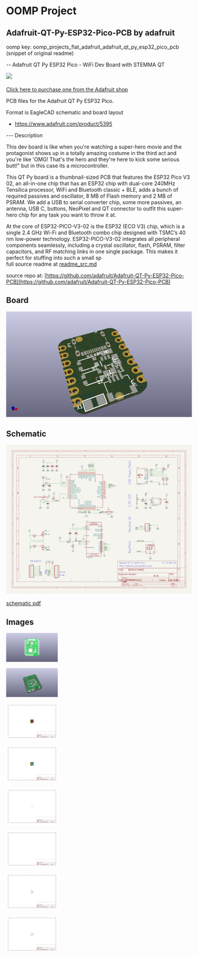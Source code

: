 # OOMP Project  
## Adafruit-QT-Py-ESP32-Pico-PCB  by adafruit  
  
oomp key: oomp_projects_flat_adafruit_adafruit_qt_py_esp32_pico_pcb  
(snippet of original readme)  
  
-- Adafruit QT Py ESP32 Pico - WiFi Dev Board with STEMMA QT  
  
<a href="http://www.adafruit.com/products/5395"><img src="assets/5395.jpg?raw=true" width="500px"><br/>  
Click here to purchase one from the Adafruit shop</a>  
  
PCB files for the Adafruit QT Py ESP32 Pico.  
  
Format is EagleCAD schematic and board layout  
* https://www.adafruit.com/product/5395  
  
--- Description  
  
This dev board is like when you're watching a super-hero movie and the protagonist shows up in a totally amazing costume in the third act and you're like 'OMG! That's the hero and they're here to kick some serious butt!" but in this case its a microcontroller.  
  
This QT Py board is a thumbnail-sized PCB that features the ESP32 Pico V3 02, an all-in-one chip that has an ESP32 chip with dual-core 240MHz Tensilica processor, WiFi and Bluetooth classic + BLE, adds a bunch of required passives and oscillator, 8 MB of Flash memory and 2 MB of PSRAM. We add a USB to serial converter chip, some more passives, an antenna, USB C, buttons, NeoPixel and QT connector to outfit this super-hero chip for any task you want to throw it at.  
  
At the core of ESP32-PICO-V3-02 is the ESP32 (ECO V3) chip, which is a single 2.4 GHz Wi-Fi and Bluetooth combo chip designed with TSMC’s 40 nm low-power technology. ESP32-PICO-V3-02 integrates all peripheral components seamlessly, including a crystal oscillator, flash, PSRAM, filter capacitors, and RF matching links in one single package. This makes it perfect for stuffing into such a small sp  
  full source readme at [readme_src.md](readme_src.md)  
  
source repo at: [https://github.com/adafruit/Adafruit-QT-Py-ESP32-Pico-PCB](https://github.com/adafruit/Adafruit-QT-Py-ESP32-Pico-PCB)  
## Board  
  
[![working_3d.png](working_3d_600.png)](working_3d.png)  
## Schematic  
  
[![working_schematic.png](working_schematic_600.png)](working_schematic.png)  
  
[schematic pdf](working_schematic.pdf)  
## Images  
  
[![working_3D_bottom.png](working_3D_bottom_140.png)](working_3D_bottom.png)  
  
[![working_3D_top.png](working_3D_top_140.png)](working_3D_top.png)  
  
[![working_assembly_page_01.png](working_assembly_page_01_140.png)](working_assembly_page_01.png)  
  
[![working_assembly_page_02.png](working_assembly_page_02_140.png)](working_assembly_page_02.png)  
  
[![working_assembly_page_03.png](working_assembly_page_03_140.png)](working_assembly_page_03.png)  
  
[![working_assembly_page_04.png](working_assembly_page_04_140.png)](working_assembly_page_04.png)  
  
[![working_assembly_page_05.png](working_assembly_page_05_140.png)](working_assembly_page_05.png)  
  
[![working_assembly_page_06.png](working_assembly_page_06_140.png)](working_assembly_page_06.png)  
